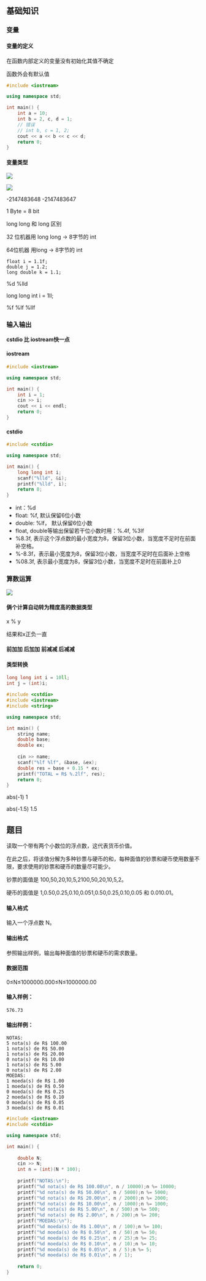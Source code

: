 ## 基础知识



### 变量

#### 变量的定义

在函数内部定义的变量没有初始化其值不确定

函数外会有默认值

```cpp
#include <iostream>

using namespace std;

int main() {
    int a = 10;
    int b = 2, c, d = 1;
    // 错误
    // int b, c = 1, 2;
    cout << a << b << c << d;
    return 0;
} 
```

#### 变量类型



![](https://raw.githubusercontent.com/imattdu/img/main/img/202110101255038.png)



![](https://raw.githubusercontent.com/imattdu/img/main/img/202110101300996.png)



-2147483648 -2147483647



1 Byte = 8 bit  





long long 和 long 区别

32 位机器用 long long -> 8字节的 int

64位机器 用long -> 8字节的 int







```
float i = 1.1f;
double j = 1.2;
long double k = 1.1;
```



%d %lld

long long int i = 1ll;

%f %lf %llf





### 输入输出

**cstdio 比 iostream快一点**

#### iostream

```cpp
#include <iostream>

using namespace std;

int main() {
    int i = 1;
    cin >> i;
    cout << i << endl;
    return 0;
}
```



#### cstdio



```cpp
#include <cstdio>

using namespace std;

int main() {
    long long int i;
    scanf("%lld", &i);
    printf("%lld", i);
    return 0;
}

```



- int：%d
- float: %f, 默认保留6位小数
- double: %lf， 默认保留6位小数
- float, double等输出保留若干位小数时用：%.4f, %3lf
- %8.3f, 表示这个浮点数的最小宽度为8，保留3位小数，当宽度不足时在前面补空格。
- %-8.3f，表示最小宽度为8，保留3位小数，当宽度不足时在后面补上空格
- %08.3f, 表示最小宽度为8，保留3位小数，当宽度不足时在前面补上0

### 算数运算





![](https://raw.githubusercontent.com/imattdu/img/main/img/202110250205428.png)



#### **俩个计算自动转为精度高的数据类型**



x % y

结果和x正负一直

#### 前加加 后加加 前减减 后减减



#### 类型转换

```cpp
long long int i = 10ll;
int j = (int)i;
```





```c++
#include <cstdio>
#include <iostream>
#include <string>

using namespace std;

int main() {
    string name;
    double base;
    double ex;
    
    cin >> name;
    scanf("%lf %lf", &base, &ex);
    double res = base + 0.15 * ex;
    printf("TOTAL = R$ %.2lf", res);
    return 0;
}
```







abs(-1)  1

abs(-1.5) 1.5



## 题目





读取一个带有两个小数位的浮点数，这代表货币价值。

在此之后，将该值分解为多种钞票与硬币的和，每种面值的钞票和硬币使用数量不限，要求使用的钞票和硬币的数量尽可能少。

钞票的面值是 100,50,20,10,5,2100,50,20,10,5,2。

硬币的面值是 1,0.50,0.25,0.10,0.051,0.50,0.25,0.10,0.05 和 0.010.01。

#### 输入格式

输入一个浮点数 N。

#### 输出格式

参照输出样例，输出每种面值的钞票和硬币的需求数量。

#### 数据范围

0≤N≤1000000.000≤N≤1000000.00

#### 输入样例：

```
576.73
```

#### 输出样例：

```
NOTAS:
5 nota(s) de R$ 100.00
1 nota(s) de R$ 50.00
1 nota(s) de R$ 20.00
0 nota(s) de R$ 10.00
1 nota(s) de R$ 5.00
0 nota(s) de R$ 2.00
MOEDAS:
1 moeda(s) de R$ 1.00
1 moeda(s) de R$ 0.50
0 moeda(s) de R$ 0.25
2 moeda(s) de R$ 0.10
0 moeda(s) de R$ 0.05
3 moeda(s) de R$ 0.01
```



```cpp
#include <iostream>
#include <cstdio>

using namespace std;

int main() {
    
    double N;
    cin >> N;
    int n = (int)(N * 100);
    
    printf("NOTAS:\n");
    printf("%d nota(s) de R$ 100.00\n", n / 10000);n %= 10000;
    printf("%d nota(s) de R$ 50.00\n", n / 5000);n %= 5000;
    printf("%d nota(s) de R$ 20.00\n", n / 2000);n %= 2000;
    printf("%d nota(s) de R$ 10.00\n", n / 1000);n %= 1000;
    printf("%d nota(s) de R$ 5.00\n", n / 500);n %= 500;
    printf("%d nota(s) de R$ 2.00\n", n / 200);n %= 200;
    printf("MOEDAS:\n");
    printf("%d moeda(s) de R$ 1.00\n", n / 100);n %= 100;
    printf("%d moeda(s) de R$ 0.50\n", n / 50);n %= 50;
    printf("%d moeda(s) de R$ 0.25\n", n / 25);n %= 25;
    printf("%d moeda(s) de R$ 0.10\n", n / 10);n %= 10;
    printf("%d moeda(s) de R$ 0.05\n", n / 5);n %= 5;
    printf("%d moeda(s) de R$ 0.01\n", n / 1);
    
    return 0;
}
```











